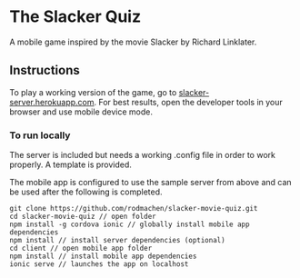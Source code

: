 # The Slacker Quiz
A mobile game inspired by the movie Slacker by Richard Linklater.
## Instructions
To play a working version of the game, go to [slacker-server.herokuapp.com](https://slacker-server.herokuapp.com/). 
For best results, open the developer tools in your browser and use mobile device mode.
### To run locally
The server is included but needs a working .config file in order to work properly. A template is provided.

The mobile app is configured to use the sample server from above and can be used after the following is completed.
```
git clone https://github.com/rodmachen/slacker-movie-quiz.git
cd slacker-movie-quiz // open folder
npm install -g cordova ionic // globally install mobile app dependencies
npm install // install server dependencies (optional)
cd client // open mobile app folder
npm install // install mobile app dependencies
ionic serve // launches the app on localhost
```
